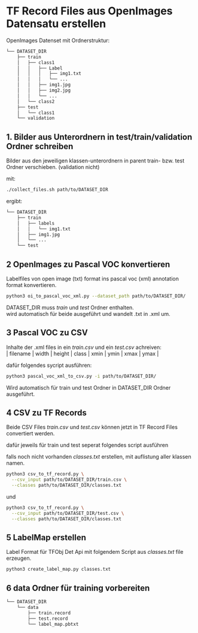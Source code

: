 # TF Record Files aus OpenImages Datensatu erstellen

OpenImages Datenset mit Ordnerstruktur:

```bash
└── DATASET_DIR
    ├── train
    │   ├── class1
    │   │   ├── Label
    │   │   │   ├── img1.txt
    │   │   │   └── ...
    │   │   ├── img1.jpg
    │   │   ├── img2.jpg
    │   │   └── ...
    │   └── class2
    ├── test
    │   └── class1
    └── validation
```

## 1. Bilder aus Unterordnern in test/train/validation Ordner schreiben

Bilder aus den jeweiligen klassen-unterordnern in parent train- bzw. test Ordner verschieben. (validation nicht)

mit:
```bash
./collect_files.sh path/to/DATASET_DIR
```

ergibt:
```bash
└── DATASET_DIR
    ├── train
    │   ├── labels
    │   │   └── img1.txt
    │   ├── img1.jpg
    │   └── ...
    └── test
```


## 2 OpenImages zu Pascal VOC konvertieren

Labelfiles von open image (txt) format ins pascal voc (xml) annotation 
format konvertieren.

```bash
python3 oi_to_pascal_voc_xml.py --dataset_path path/to/DATASET_DIR/
```

DATASET_DIR muss *train* und *test* Ordner enthalten.  
wird automatisch für beide ausgeführt und wandelt .txt in .xml um.


## 3 Pascal VOC zu CSV 

Inhalte der .xml files in ein *train.csv* und ein *test.csv*
achreiven:  
| filename | width | height | class | xmin | ymin | xmax | ymax |

dafür folgendes sycript ausführen:
```bash
python3 pascal_voc_xml_to_csv.py -i path/to/DATASET_DIR/
```

Wird automatisch für train und test Ordner in DATASET_DIR Ordner ausgeführt.


## 4 CSV zu TF Records

Beide CSV Files *train.csv* und *test.csv* können jetzt in TF Record Files convertiert werden.  

dafür jeweils für train und test seperat folgendes script ausführen

falls noch nicht vorhanden *classes.txt* erstellen, mit auflistung 
aller klassen namen.


```bash
python3 csv_to_tf_record.py \
  --csv_input path/to/DATASET_DIR/train.csv \
  --classes path/to/DATASET_DIR/classes.txt
```
und
```bash
python3 csv_to_tf_record.py \
  --csv_input path/to/DATASET_DIR/test.csv \
  --classes path/to/DATASET_DIR/classes.txt
```

## 5 LabelMap erstellen

Label Format für TFObj Det Api mit folgendem Script 
aus *classes.txt* file erzeugen.

```bash
python3 create_label_map.py classes.txt
```

## 6 data Ordner für training vorbereiten

```bash
└── DATASET_DIR
    └── data
        ├── train.record
        ├── test.record
        └── label_map.pbtxt
```



